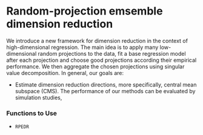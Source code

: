 # Random-projection emsemble dimension reduction
We introduce a new framework for dimension reduction in the context of high-dimensional regression. The main idea is to apply many low-dimensional random projections to the data, fit a base regression model after each projection and choose good projections according their empirical performance. We then aggregate the chosen projections using singular value decomposition. In general, our goals are:
* Estimate dimension reduction directions, more specifically, central mean subspace (CMS). The performance of our methods can be evaluated by simulation studies, 
### Functions to Use ###
* `RPEDR`
